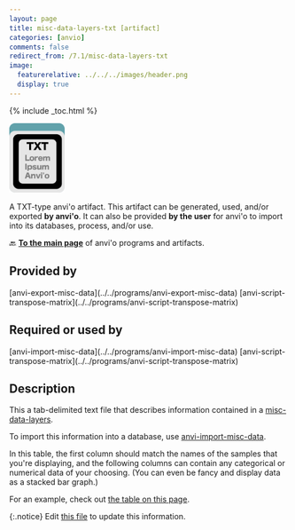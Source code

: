 ```yaml
---
layout: page
title: misc-data-layers-txt [artifact]
categories: [anvio]
comments: false
redirect_from: /7.1/misc-data-layers-txt
image:
  featurerelative: ../../../images/header.png
  display: true
---
```



{% include _toc.html %}


<img src="../../images/icons/TXT.png" alt="TXT" style="width:100px; border:none" />

A TXT-type anvi'o artifact. This artifact can be generated, used, and/or exported **by anvi'o**. It can also be provided **by the user** for anvi'o to import into its databases, process, and/or use.

🔙 **[To the main page](../../)** of anvi'o programs and artifacts.

## Provided by


<p style="text-align: left" markdown="1"><span class="artifact-p">[anvi-export-misc-data](../../programs/anvi-export-misc-data)</span> <span class="artifact-p">[anvi-script-transpose-matrix](../../programs/anvi-script-transpose-matrix)</span></p>


## Required or used by


<p style="text-align: left" markdown="1"><span class="artifact-r">[anvi-import-misc-data](../../programs/anvi-import-misc-data)</span> <span class="artifact-r">[anvi-script-transpose-matrix](../../programs/anvi-script-transpose-matrix)</span></p>


## Description

This a tab-delimited text file that describes information contained in a <span class="artifact-n">[misc-data-layers](/help/7.1/artifacts/misc-data-layers)</span>. 

To import this information into a database, use <span class="artifact-n">[anvi-import-misc-data](/help/7.1/programs/anvi-import-misc-data)</span>. 

In this table, the first column should match the names of the samples that you're displaying, and the following columns can contain any categorical or numerical data of your choosing. (You can even be fancy and display data as a stacked bar graph.)

For an example, check out [the table on this page](http://merenlab.org/2017/12/11/additional-data-tables/#layers-additional-data-table).


{:.notice}
Edit [this file](https://github.com/merenlab/anvio/tree/master/anvio/docs/artifacts/misc-data-layers-txt.md) to update this information.

